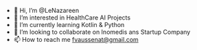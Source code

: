 - 👋 Hi, I’m @LeNazareen
- 👀 I’m interested in HealthCare AI Projects
- 🌱 I’m currently learning Kotlin & Python
- 💞️ I’m looking to collaborate on Inomedis ans Startup Company
- 📫 How to reach me fvaussenat@gmail.com

<!---
LeNazareen/LeNazareen is a ✨ special ✨ repository because its `README.md` (this file) appears on your GitHub profile.
You can click the Preview link to take a look at your changes.
--->
